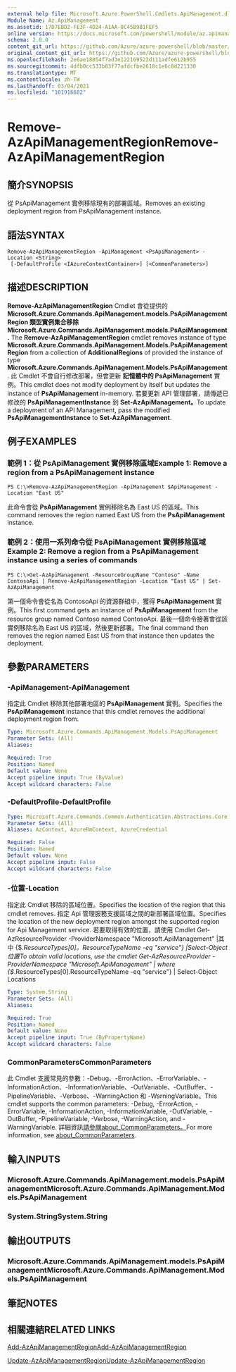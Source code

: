 ```yaml
---
external help file: Microsoft.Azure.PowerShell.Cmdlets.ApiManagement.dll-Help.xml
Module Name: Az.ApiManagement
ms.assetid: 17D7EBD2-FE3F-4D24-A1AA-8C45B9B1FEF5
online version: https://docs.microsoft.com/powershell/module/az.apimanagement/remove-azapimanagementregion
schema: 2.0.0
content_git_url: https://github.com/Azure/azure-powershell/blob/master/src/ApiManagement/ApiManagement/help/Remove-AzApiManagementRegion.md
original_content_git_url: https://github.com/Azure/azure-powershell/blob/master/src/ApiManagement/ApiManagement/help/Remove-AzApiManagementRegion.md
ms.openlocfilehash: 2e6ae18054f7ad3e122169522d111adfe612b955
ms.sourcegitcommit: 4dfb0cc533b83f77afdcfbe2618c1e6c8d221330
ms.translationtype: MT
ms.contentlocale: zh-TW
ms.lasthandoff: 03/04/2021
ms.locfileid: "101916682"
---
```

# <span data-ttu-id="64055-101">Remove-AzApiManagementRegion</span><span class="sxs-lookup"><span data-stu-id="64055-101">Remove-AzApiManagementRegion</span></span>

## <span data-ttu-id="64055-102">簡介</span><span class="sxs-lookup"><span data-stu-id="64055-102">SYNOPSIS</span></span>
<span data-ttu-id="64055-103">從 PsApiManagement 實例移除現有的部署區域。</span><span class="sxs-lookup"><span data-stu-id="64055-103">Removes an existing deployment region from PsApiManagement instance.</span></span>

## <span data-ttu-id="64055-104">語法</span><span class="sxs-lookup"><span data-stu-id="64055-104">SYNTAX</span></span>

```
Remove-AzApiManagementRegion -ApiManagement <PsApiManagement> -Location <String>
 [-DefaultProfile <IAzureContextContainer>] [<CommonParameters>]
```

## <span data-ttu-id="64055-105">描述</span><span class="sxs-lookup"><span data-stu-id="64055-105">DESCRIPTION</span></span>
<span data-ttu-id="64055-106">**Remove-AzApiManagementRegion** Cmdlet 會從提供的 **Microsoft.Azure.Commands.ApiManagement.models.PsApiManagementRegion 類型實例集合移除 Microsoft.Azure.Commands.ApiManagement.models.PsApiManagement.**  </span><span class="sxs-lookup"><span data-stu-id="64055-106">The **Remove-AzApiManagementRegion** cmdlet removes instance of type **Microsoft.Azure.Commands.ApiManagement.Models.PsApiManagementRegion** from a collection of **AdditionalRegions** of provided the instance of type **Microsoft.Azure.Commands.ApiManagement.Models.PsApiManagement**.</span></span>
<span data-ttu-id="64055-107">此 Cmdlet 不會自行修改部署，但會更新 **記憶體中的 PsApiManagement** 實例。</span><span class="sxs-lookup"><span data-stu-id="64055-107">This cmdlet does not modify deployment by itself but updates the instance of **PsApiManagement** in-memory.</span></span>
<span data-ttu-id="64055-108">若要更新 API 管理部署，請傳遞已修改的 **PsApiManagementInstance** 到 **Set-AzApiManagement。**</span><span class="sxs-lookup"><span data-stu-id="64055-108">To update a deployment of an API Management, pass the modified **PsApiManagementInstance** to **Set-AzApiManagement**.</span></span>

## <span data-ttu-id="64055-109">例子</span><span class="sxs-lookup"><span data-stu-id="64055-109">EXAMPLES</span></span>

### <span data-ttu-id="64055-110">範例 1：從 PsApiManagement 實例移除區域</span><span class="sxs-lookup"><span data-stu-id="64055-110">Example 1: Remove a region from a PsApiManagement instance</span></span>
```
PS C:\>Remove-AzApiManagementRegion -ApiManagement $ApiManagement -Location "East US"
```

<span data-ttu-id="64055-111">此命令會從 **PsApiManagement** 實例移除名為 East US 的區域。</span><span class="sxs-lookup"><span data-stu-id="64055-111">This command removes the region named East US from the **PsApiManagement** instance.</span></span>

### <span data-ttu-id="64055-112">範例 2：使用一系列命令從 PsApiManagement 實例移除區域</span><span class="sxs-lookup"><span data-stu-id="64055-112">Example 2: Remove a region from a PsApiManagement instance using a series of commands</span></span>
```
PS C:\>Get-AzApiManagement -ResourceGroupName "Contoso" -Name ContosoApi | Remove-AzApiManagementRegion -Location "East US" | Set-AzApiManagement
```

<span data-ttu-id="64055-113">第一個命令會從名為 ContosoApi 的資源群組中，獲得 **PsApiManagement** 實例。</span><span class="sxs-lookup"><span data-stu-id="64055-113">This first command gets an instance of **PsApiManagement** from the resource group named Contoso named ContosoApi.</span></span>
<span data-ttu-id="64055-114">最後一個命令接著會從該實例移除名為 East US 的區域，然後更新部署。</span><span class="sxs-lookup"><span data-stu-id="64055-114">The final command then removes the region named East US from that instance then updates the deployment.</span></span>

## <span data-ttu-id="64055-115">參數</span><span class="sxs-lookup"><span data-stu-id="64055-115">PARAMETERS</span></span>

### <span data-ttu-id="64055-116">-ApiManagement</span><span class="sxs-lookup"><span data-stu-id="64055-116">-ApiManagement</span></span>
<span data-ttu-id="64055-117">指定此 Cmdlet 移除其他部署地區的 **PsApiManagement** 實例。</span><span class="sxs-lookup"><span data-stu-id="64055-117">Specifies the **PsApiManagement** instance that this cmdlet removes the additional deployment region from.</span></span>

```yaml
Type: Microsoft.Azure.Commands.ApiManagement.Models.PsApiManagement
Parameter Sets: (All)
Aliases:

Required: True
Position: Named
Default value: None
Accept pipeline input: True (ByValue)
Accept wildcard characters: False
```

### <span data-ttu-id="64055-118">-DefaultProfile</span><span class="sxs-lookup"><span data-stu-id="64055-118">-DefaultProfile</span></span>

```yaml
Type: Microsoft.Azure.Commands.Common.Authentication.Abstractions.Core.IAzureContextContainer
Parameter Sets: (All)
Aliases: AzContext, AzureRmContext, AzureCredential

Required: False
Position: Named
Default value: None
Accept pipeline input: False
Accept wildcard characters: False
```

### <span data-ttu-id="64055-119">-位置</span><span class="sxs-lookup"><span data-stu-id="64055-119">-Location</span></span>
<span data-ttu-id="64055-120">指定此 Cmdlet 移除的區域位置。</span><span class="sxs-lookup"><span data-stu-id="64055-120">Specifies the location of the region that this cmdlet removes.</span></span>
<span data-ttu-id="64055-121">指定 Api 管理服務支援區域之間的新部署區域位置。</span><span class="sxs-lookup"><span data-stu-id="64055-121">Specifies the location of the new deployment region amongst the supported region for Api Management service.</span></span>
<span data-ttu-id="64055-122">若要取得有效的位置，請使用 Cmdlet Get-AzResourceProvider -ProviderNamespace "Microsoft.ApiManagement" |其中 {$_.ResourceTypes[0]。ResourceTypeName -eq "service"} |Select-Object位置</span><span class="sxs-lookup"><span data-stu-id="64055-122">To obtain valid locations, use the cmdlet Get-AzResourceProvider -ProviderNamespace "Microsoft.ApiManagement" | where {$_.ResourceTypes[0].ResourceTypeName -eq "service"} | Select-Object Locations</span></span>

```yaml
Type: System.String
Parameter Sets: (All)
Aliases:

Required: True
Position: Named
Default value: None
Accept pipeline input: True (ByPropertyName)
Accept wildcard characters: False
```

### <span data-ttu-id="64055-123">CommonParameters</span><span class="sxs-lookup"><span data-stu-id="64055-123">CommonParameters</span></span>
<span data-ttu-id="64055-124">此 Cmdlet 支援常見的參數：-Debug、-ErrorAction、-ErrorVariable、-InformationAction、-InformationVariable、-OutVariable、-OutBuffer、-PipelineVariable、-Verbose、-WarningAction 和 -WarningVariable。</span><span class="sxs-lookup"><span data-stu-id="64055-124">This cmdlet supports the common parameters: -Debug, -ErrorAction, -ErrorVariable, -InformationAction, -InformationVariable, -OutVariable, -OutBuffer, -PipelineVariable, -Verbose, -WarningAction, and -WarningVariable.</span></span> <span data-ttu-id="64055-125">詳細資訊[請參閱about_CommonParameters。](http://go.microsoft.com/fwlink/?LinkID=113216)</span><span class="sxs-lookup"><span data-stu-id="64055-125">For more information, see [about_CommonParameters](http://go.microsoft.com/fwlink/?LinkID=113216).</span></span>

## <span data-ttu-id="64055-126">輸入</span><span class="sxs-lookup"><span data-stu-id="64055-126">INPUTS</span></span>

### <span data-ttu-id="64055-127">Microsoft.Azure.Commands.ApiManagement.models.PsApiManagement</span><span class="sxs-lookup"><span data-stu-id="64055-127">Microsoft.Azure.Commands.ApiManagement.Models.PsApiManagement</span></span>

### <span data-ttu-id="64055-128">System.String</span><span class="sxs-lookup"><span data-stu-id="64055-128">System.String</span></span>

## <span data-ttu-id="64055-129">輸出</span><span class="sxs-lookup"><span data-stu-id="64055-129">OUTPUTS</span></span>

### <span data-ttu-id="64055-130">Microsoft.Azure.Commands.ApiManagement.models.PsApiManagement</span><span class="sxs-lookup"><span data-stu-id="64055-130">Microsoft.Azure.Commands.ApiManagement.Models.PsApiManagement</span></span>

## <span data-ttu-id="64055-131">筆記</span><span class="sxs-lookup"><span data-stu-id="64055-131">NOTES</span></span>

## <span data-ttu-id="64055-132">相關連結</span><span class="sxs-lookup"><span data-stu-id="64055-132">RELATED LINKS</span></span>

[<span data-ttu-id="64055-133">Add-AzApiManagementRegion</span><span class="sxs-lookup"><span data-stu-id="64055-133">Add-AzApiManagementRegion</span></span>](./Add-AzApiManagementRegion.md)

[<span data-ttu-id="64055-134">Update-AzApiManagementRegion</span><span class="sxs-lookup"><span data-stu-id="64055-134">Update-AzApiManagementRegion</span></span>](./Update-AzApiManagementRegion.md)


